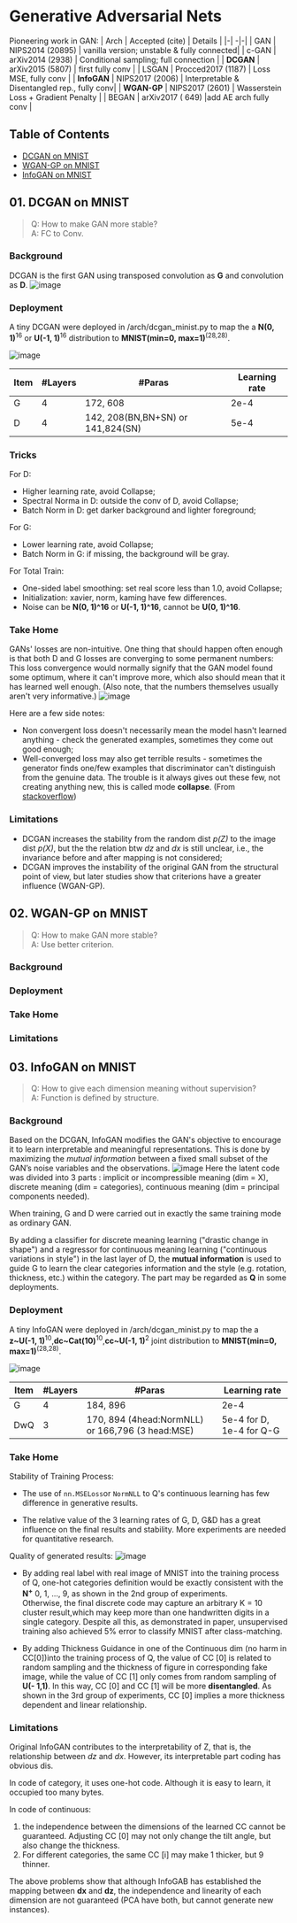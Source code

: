 # Generative Adversarial Nets

Pioneering work in GAN:
| Arch  | Accepted (cite) | Details |
|-| -|-|
| GAN       | NIPS2014 (20895) | vanilla version; unstable & fully connected|
| c-GAN     | arXiv2014 (2938) | Conditional sampling; full connection |
| **DCGAN** | arXiv2015 (5807) | first fully conv | 
| LSGAN     | Procced2017 (1187) | Loss MSE, fully conv |
| **InfoGAN**   | NIPS2017 (2006) | Interpretable & Disentangled rep., fully conv|
| **WGAN-GP** | NIPS2017 (2601) | Wasserstein Loss + Gradient Penalty |
| BEGAN     | arXiv2017 ( 649) |add AE arch fully conv |

## Table of Contents
* [DCGAN on MNIST](#01.-DCGAN-on-MNIST)
* [WGAN-GP on MNIST](#02.-DCGAN-on-MNIST)
* [InfoGAN on MNIST](#03.-InfoGAN-on-MNIST)


## 01. DCGAN on MNIST
> Q: How to make GAN more stable? 
<br/>A: FC to Conv. 
### Background
DCGAN is the first GAN using transposed convolution as **G** and convolution as **D**. 
![image](illus/dcgan_pipeline.png)

### Deployment
A tiny DCGAN were deployed in /arch/dcgan_minist.py to map the a **N(0, 1)**<sup>16</sup> or **U(-1, 1)**<sup>16</sup> distribution to **MNIST(**min=0, max=1**)**<sup>(28,28)</sup>.

![image](illus/dcgan_mnist.png)



|Item | #Layers | #Paras | Learning rate |
|-|-|-|-|
| G   | 4 | 172, 608 | 2e-4| 
| D   | 4 | 142, 208(BN,BN+SN) or 141,824(SN) | 5e-4| 

### Tricks
For D:
- Higher learning rate, avoid Collapse; 
- Spectral Norma in D: outside the conv of D, avoid Collapse; 
- Batch Norm in D: get darker background and lighter foreground; 

For G: 
- Lower learning rate, avoid Collapse; 
- Batch Norm in G: if missing, the background will be gray. 

For Total Train: 
- One-sided label smoothing: set real score less than 1.0, avoid Collapse; 
- Initialization: xavier, norm, kaming have few differences. 
- Noise can be **N(0, 1)^16** or **U(-1, 1)^16**, cannot be **U(0, 1)^16**. 

### Take Home
GANs' losses are non-intuitive. One thing that should happen often enough is that both D and G losses are converging to some permanent numbers: This loss convergence would normally signify that the GAN model found some optimum, where it can't improve more, which also should mean that it has learned well enough. (Also note, that the numbers themselves usually aren't very informative.)
![image](illus/dcgan_loss.png)


Here are a few side notes:
- Non convergent loss doesn't necessarily mean the model hasn't learned anything - check the generated examples, sometimes they come out good enough; 
- Well-converged loss may also get terrible results - sometimes the generator finds one/few examples that discriminator can't distinguish from the genuine data. The trouble is it always gives out these few, not creating anything new, this is called mode **collapse**. 
(From [stackoverflow](https://stackoverflow.com/questions/42690721/how-to-interpret-the-discriminators-loss-and-the-generators-loss-in-generative))

### Limitations
- DCGAN increases the stability from the random dist *p(Z)* to the image dist *p(X)*, but the the relation btw 
*dz* and *dx* is still unclear, i.e., the invariance before and after mapping is not considered;
- DCGAN improves the instability of the original GAN from the structural point of view, but later studies show that criterions have a greater influence (WGAN-GP). 

## 02. WGAN-GP on MNIST
> Q: How to make GAN more stable? 
<br/>A: Use better criterion. 

### Background
### Deployment
### Take Home
### Limitations

## 03. InfoGAN on MNIST
> Q: How to give each dimension meaning without supervision? 
<br/>A: Function is defined by structure. 

### Background
Based on the DCGAN, InfoGAN modifies the GAN's objective to encourage it to learn interpretable and meaningful representations. This is done by maximizing the *mutual information* between a fixed small subset of the GAN’s noise variables and the observations.
![image](illus/infogan_pipeline.png)
Here the latent code was divided into 3 parts : implicit or incompressible meaning (dim = X), discrete meaning (dim = categories), continuous meaning (dim = principal components needed). 

When training, G and D were carried out in exactly the same training mode as ordinary GAN. 

By adding a classifier for discrete meaning learning ("drastic change in shape") and a regressor for continuous meaning learning ("continuous variations in style") in the last layer of D, the **mutual information** is used to guide G to learn the clear categories information and the style (e.g. rotation, thickness, etc.) within the category. The part may be regarded as **Q** in some deployments.

### Deployment
A tiny InfoGAN were deployed in /arch/dcgan_minist.py to map the a **z~U(-1, 1)**<sup>10</sup>,**dc~Cat(10)**<sup>10</sup>,**cc~U(-1, 1)**<sup>2</sup> joint distribution to **MNIST(**min=0, max=1**)**<sup>(28,28)</sup>.

![image](illus/infogan_mnist.png)


|Item | #Layers | #Paras | Learning rate |
|-|-|-|-|
| G   | 4 | 184, 896 | 2e-4| 
| DwQ   | 3 | 170, 894 (4head:NormNLL) or 166,796 (3 head:MSE) | 5e-4 for D, 1e-4 for Q-G| 


### Take Home
Stability of Training Process:
- The use of ` nn.MSELoss `or `NormNLL` to Q's continuous learning has few difference in generative results.

- The relative value of the 3 learning rates of G, D, G&D  has a great influence on the final results and stability. More experiments are needed for quantitative research. 

Quality of generated results: 
![image](illus/infogan_mnist_improved.png)
- By adding real label with real image  of MNIST into the training process of Q, one-hot categories definition would be exactly consistent with the **N<sup>+</sup>** 0, 1, ..., 9, as shown in the 2nd group of experiments.  
Otherwise, the final discrete code may capture an arbitrary K = 10 cluster result,which may keep more than one handwritten digits in a single category.
Despite all this, as demonstrated in paper, unsupervised training also achieved 5% error to classify MNIST after class-matching. 

- By adding Thickness Guidance in one of the Continuous dim (no harm in CC[0])into the training process of Q, the value of CC [0] is related to random sampling and the thickness of figure in corresponding fake image, while the value of CC [1] only comes from random sampling of **U(- 1,1)**. In this way, CC [0] and CC [1] will be more **disentangled**. As shown in the 3rd group of experiments, CC [0] implies a more thickness dependent and linear relationship. 



### Limitations
Original InfoGAN contributes to the interpretability of Z, that is, the relationship between *dz* and *dx*. 
However, its interpretable part coding has obvious dis. 

In code of category, it uses one-hot code. Although it is easy to learn, it occupied too many bytes. 

In code of continuous:
1) the independence between the dimensions of the learned CC cannot be guaranteed. Adjusting CC [0] may not only change the tilt angle, but also change the thickness. 
2) For different categories, the same CC [i] may make 1 thicker, but 9 thinner. 

The above problems show that although InfoGAB has established the mapping between **dx** and **dz**, the independence and linearity of each dimension are not guaranteed (PCA have both, but cannot generate new instances). 
